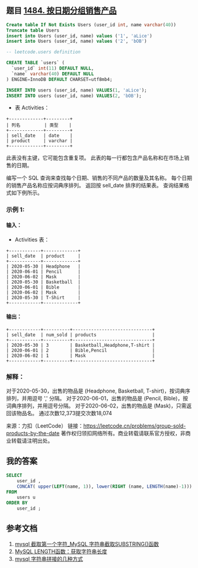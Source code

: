 



## 题目 [1484. 按日期分组销售产品](https://leetcode.cn/problems/group-sold-products-by-the-date/)



```sql
Create table If Not Exists Users (user_id int, name varchar(40))
Truncate table Users
insert into Users (user_id, name) values ('1', 'aLice')
insert into Users (user_id, name) values ('2', 'bOB')
```



```sql
-- leetcode.users definition

CREATE TABLE `users` (
  `user_id` int(11) DEFAULT NULL,
  `name` varchar(40) DEFAULT NULL
) ENGINE=InnoDB DEFAULT CHARSET=utf8mb4;

INSERT INTO users (user_id, name) VALUES(1, 'aLice');
INSERT INTO users (user_id, name) VALUES(2, 'bOB');
```



* 表 Activities：

```
+-------------+---------+
| 列名         | 类型    |
+-------------+---------+
| sell_date   | date    |
| product     | varchar |
+-------------+---------+
```


此表没有主键，它可能包含重复项。
此表的每一行都包含产品名称和在市场上销售的日期。


编写一个 SQL 查询来查找每个日期、销售的不同产品的数量及其名称。
每个日期的销售产品名称应按词典序排列。
返回按 sell_date 排序的结果表。
查询结果格式如下例所示。

 

### 示例 1:

#### 输入：

* Activities 表：

```
+------------+-------------+
| sell_date  | product     |
+------------+-------------+
| 2020-05-30 | Headphone   |
| 2020-06-01 | Pencil      |
| 2020-06-02 | Mask        |
| 2020-05-30 | Basketball  |
| 2020-06-01 | Bible       |
| 2020-06-02 | Mask        |
| 2020-05-30 | T-Shirt     |
+------------+-------------+
```

#### 输出：

```
+------------+----------+------------------------------+
| sell_date  | num_sold | products                     |
+------------+----------+------------------------------+
| 2020-05-30 | 3        | Basketball,Headphone,T-shirt |
| 2020-06-01 | 2        | Bible,Pencil                 |
| 2020-06-02 | 1        | Mask                         |
+------------+----------+------------------------------+
```




### 解释：
对于2020-05-30，出售的物品是 (Headphone, Basketball, T-shirt)，按词典序排列，并用逗号 ',' 分隔。
对于2020-06-01，出售的物品是 (Pencil, Bible)，按词典序排列，并用逗号分隔。
对于2020-06-02，出售的物品是 (Mask)，只需返回该物品名。
通过次数12,373提交次数18,074

来源：力扣（LeetCode）
链接：https://leetcode.cn/problems/group-sold-products-by-the-date
著作权归领扣网络所有。商业转载请联系官方授权，非商业转载请注明出处。

## 我的答案

```sql
SELECT
	user_id ,
	CONCAT( upper(LEFT(name, 1)), lower(RIGHT (name, LENGTH(name)-1))) AS name
FROM
	users u
ORDER BY
	user_id ;
```

## 参考文档

1. [mysql 截取第一个字符_MySQL 字符串截取SUBSTRING()函数](https://blog.csdn.net/weixin_39640417/article/details/113305816)
2. [MySQL LENGTH函数：获取字符串长度](http://c.biancheng.net/mysql/length.html)
3. [mysql 字符串拼接的几种方式](https://blog.csdn.net/syslbjjly/article/details/90640975)